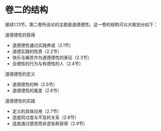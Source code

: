 # 卷二的结构

接续1.13节，第二卷所谈论的主题是道德德性。这一卷的结构可以大致划分如下：

道德德性的获得 

* 道德德性通过实践养成（2.1节） 
* 道德实践的性质（2.2节） 
* 快乐与痛苦作为道德德性的表征（2.3节） 
* 合德性的行为与有德性的人（2.4节）

道德德性的定义 

* 道德德性的种（2.5节） 
* 道德德性的属差（2.6节） 

道德德性的实践 

* 定义的具体应用（2.7节）
* 适度同过度与不及的关系（2.8节） 
* 适度通过感觉而非逻各斯获得（2.9节）


